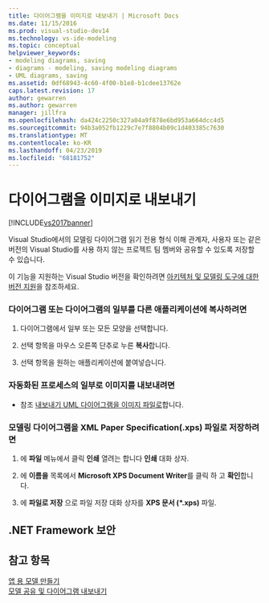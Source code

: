 ```yaml
---
title: 다이어그램을 이미지로 내보내기 | Microsoft Docs
ms.date: 11/15/2016
ms.prod: visual-studio-dev14
ms.technology: vs-ide-modeling
ms.topic: conceptual
helpviewer_keywords:
- modeling diagrams, saving
- diagrams - modeling, saving modeling diagrams
- UML diagrams, saving
ms.assetid: 0df68943-4c60-4f00-b1e8-b1cdee13762e
caps.latest.revision: 17
author: gewarren
ms.author: gewarren
manager: jillfra
ms.openlocfilehash: da424c2250c327a04a9f878e6bd953a664dcc4d5
ms.sourcegitcommit: 94b3a052fb1229c7e7f8804b09c1d403385c7630
ms.translationtype: MT
ms.contentlocale: ko-KR
ms.lasthandoff: 04/23/2019
ms.locfileid: "68181752"
---
```

# <a name="export-diagrams-as-images"></a>다이어그램을 이미지로 내보내기
[!INCLUDE[vs2017banner](../includes/vs2017banner.md)]

Visual Studio에서의 모델링 다이어그램 읽기 전용 형식 이해 관계자, 사용자 또는 같은 버전의 Visual Studio를 사용 하지 않는 프로젝트 팀 멤버와 공유할 수 있도록 저장할 수 있습니다.  
  
 이 기능을 지원하는 Visual Studio 버전을 확인하려면 [아키텍처 및 모델링 도구에 대한 버전 지원](../modeling/what-s-new-for-design-in-visual-studio.md#VersionSupport)을 참조하세요.  
  
### <a name="to-copy-a-diagram-or-part-of-a-diagram-to-another-application"></a>다이어그램 또는 다이어그램의 일부를 다른 애플리케이션에 복사하려면  
  
1. 다이어그램에서 일부 또는 모든 모양을 선택합니다.  
  
2. 선택 항목을 마우스 오른쪽 단추로 누른 **복사**합니다.  
  
3. 선택 항목을 원하는 애플리케이션에 붙여넣습니다.  
  
### <a name="to-export-an-image-as-part-of-an-automated-process"></a>자동화된 프로세스의 일부로 이미지를 내보내려면  
  
- 참조 [내보내기 UML 다이어그램을 이미지 파일로](../modeling/export-uml-diagrams-to-image-files.md)합니다.  
  
### <a name="to-save-a-modeling-diagram-as-an-xml-paper-specification-xps-file"></a>모델링 다이어그램을 XML Paper Specification(.xps) 파일로 저장하려면  
  
1. 에 **파일** 메뉴에서 클릭 **인쇄** 열려는 합니다 **인쇄** 대화 상자.  
  
2. 에 **이름을** 목록에서 **Microsoft XPS Document Writer**를 클릭 하 고 **확인**합니다.  
  
3. 에 **파일로 저장** 으로 파일 저장 대화 상자를 **XPS 문서 (\*.xps)** 파일.  
  
## <a name="net-framework-security"></a>.NET Framework 보안  
  
## <a name="see-also"></a>참고 항목  
 [앱 용 모델 만들기](../modeling/create-models-for-your-app.md)   
 [모델 공유 및 다이어그램 내보내기](../modeling/share-models-and-exporting-diagrams.md)
